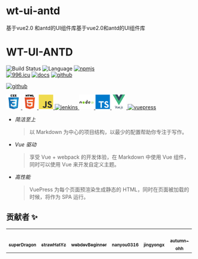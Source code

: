 # wt-ui-antd

基于vue2.0
和antd的UI组件库基于vue2.0和antd的UI组件库

<h1 align="center">
<h1>WT-UI-ANTD</h1>
  <a><img src="https://img.shields.io/circleci/project/github/vuejs/vue/dev.svg" alt="Build Status"></a>
  <a><img src="https://img.shields.io/badge/language-vue-42b983.svg" alt="Language"></a>
  <a href="https://www.npmjs.com/package/@wt/wt-ui-antd"><img src="https://img.shields.io/badge/npmjs-WTUIAntd-red.svg" alt="npmjs"></a>
  <br>
    <a href="https://996.icu"><img src="https://img.shields.io/badge/link-996.icu-red.svg" alt="996.icu"></a>
  <a href="https://github.com/xkloveme/wt-ui-antd"><img src="https://img.shields.io/badge/WTUIAntd-doc-blue.svg" alt="docs"></a>
   <a href="https://github.com/xkloveme/wt-ui-antd"><img src="https://img.shields.io/badge/github-lib-darkslategrey.svg" alt="github"></a>

<a href="https://www.jixiaokang.com/wt-ui-antd/"><img src="https://forthebadge.com/images/badges/built-with-love.svg" alt="github"></a>
<p align="left"> <a href="https://www.w3schools.com/css/" target="_blank"> <img src="https://raw.githubusercontent.com/devicons/devicon/master/icons/css3/css3-original-wordmark.svg" alt="css3" width="40" height="40"/> </a> <a href="https://www.w3.org/html/" target="_blank"> <img src="https://raw.githubusercontent.com/devicons/devicon/master/icons/html5/html5-original-wordmark.svg" alt="html5" width="40" height="40"/> </a> <a href="https://developer.mozilla.org/en-US/docs/Web/JavaScript" target="_blank"> <img src="https://raw.githubusercontent.com/devicons/devicon/master/icons/javascript/javascript-original.svg" alt="javascript" width="40" height="40"/> </a> <a href="https://www.jenkins.io" target="_blank"> <img src="https://www.vectorlogo.zone/logos/jenkins/jenkins-icon.svg" alt="jenkins" width="40" height="40"/> </a> <a href="https://nodejs.org" target="_blank"> <img src="https://raw.githubusercontent.com/devicons/devicon/master/icons/nodejs/nodejs-original-wordmark.svg" alt="nodejs" width="40" height="40"/> </a> <a href="https://www.typescriptlang.org/" target="_blank"> <img src="https://raw.githubusercontent.com/devicons/devicon/master/icons/typescript/typescript-original.svg" alt="typescript" width="40" height="40"/> </a> <a href="https://vuejs.org/" target="_blank"> <img src="https://raw.githubusercontent.com/devicons/devicon/master/icons/vuejs/vuejs-original-wordmark.svg" alt="vuejs" width="40" height="40"/> </a> <a href="https://vuepress.vuejs.org/" target="_blank"> <img src="https://raw.githubusercontent.com/AliasIO/wappalyzer/master/src/drivers/webextension/images/icons/VuePress.svg" alt="vuepress" width="40" height="40"/> </a> </p>

</h1>

-   _简洁至上_
    > 以 Markdown 为中心的项目结构，以最少的配置帮助你专注于写作。
-   _Vue 驱动_
    > 享受 Vue + webpack 的开发体验，在 Markdown 中使用 Vue 组件，同时可以使用 Vue 来开发自定义主题。
-   _高性能_
    > VuePress 为每个页面预渲染生成静态的 HTML，同时在页面被加载的时候，将作为 SPA 运行。

## 贡献者 ✨



<!-- ALL-CONTRIBUTORS-LIST:START - Do not remove or modify this section -->
<!-- prettier-ignore-start -->
<!-- markdownlint-disable -->
<table>
  <tr>
    <td align="center"><a href="https://www.jixiaokang.com/"><img src="https://avatars.githubusercontent.com/u/29595042?v=4" width="100px;" style="borderRadius:100%" alt=""/><br /><sub><b>superDragon</b></sub></a></td>
    <td align="center"><a href="https://github.com/strawHatYz"><img src="https://avatars.githubusercontent.com/u/43464132?v=4" width="100px;" style="borderRadius:100%" alt=""/><br /><sub><b>strawHatYz</b></sub></a></td>
    <td align="center"><a href="https://github.com/webdevBeginner"><img src="https://avatars.githubusercontent.com/u/37663902?v=4" width="100px;" style="borderRadius:100%" alt=""/><br /><sub><b>webdevBeginner</b></sub></a></td>
    <td align="center"><a href="https://github.com/nanyou0316"><img src="https://avatars.githubusercontent.com/u/55910517?v=4" width="100px;" style="borderRadius:100%" alt=""/><br /><sub><b>nanyou0316</b></sub></a></td>
    <td align="center"><a href="https://github.com/jingyongx"><img src="https://avatars.githubusercontent.com/u/74340084?v=4" width="100px;" style="borderRadius:100%" alt=""/><br /><sub><b>jingyongx</b></sub></a></td>
    <td align="center"><a href="https://github.com/autumn-ohh"><img src="https://avatars.githubusercontent.com/u/35619392?v=4" width="100px;" style="borderRadius:100%" alt=""/><br /><sub><b>autumn-ohh</b></sub></a></td>
  </tr>
</table>

<!-- markdownlint-restore -->
<!-- prettier-ignore-end -->

<!-- ALL-CONTRIBUTORS-LIST:END -->
